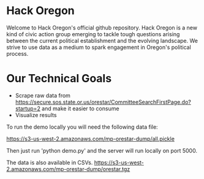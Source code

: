 Hack Oregon
=======
Welcome to Hack Oregon's official github repository.  Hack Oregon is a new kind of civic action group emerging to tackle tough questions arising between the current political establishment and the evolving landscape.  We strive to use data as a medium to spark engagement in Oregon's political process.


# Our Technical Goals
* Scrape raw data from https://secure.sos.state.or.us/orestar/CommitteeSearchFirstPage.do?startup=2 and make it easier to consume
* Visualize results


To run the demo locally you will need the following data file:

https://s3-us-west-2.amazonaws.com/mp-orestar-dump/all.pickle

Then just run 'python demo.py' and the server will run locally on port 5000.

The data is also available in CSVs. https://s3-us-west-2.amazonaws.com/mp-orestar-dump/orestar.tgz
